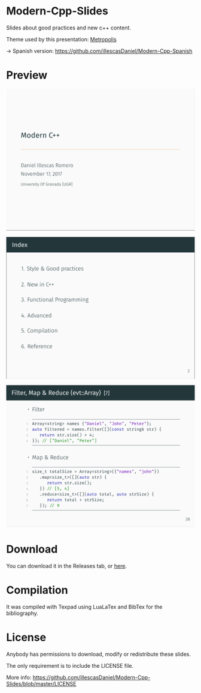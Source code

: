 # Modern-Cpp-Slides

Slides about good practices and new c++ content.

Theme used by this presentation: [Metropolis](https://github.com/matze/mtheme)

-> Spanish version: https://github.com/illescasDaniel/Modern-Cpp-Spanish

# Preview

![Title](screenshots/title.png)

![Index](screenshots/index.png)

![Ejemplo. Map & Reduce](screenshots/map&reduce.png)

# Download

You can download it in the Releases tab, or [here](https://github.com/illescasDaniel/Modern-Cpp-Slides/releases/download/v1.0/Modern.C.-.Daniel.Illescas.Romero.pdf).

# Compilation

It was compiled with Texpad using LuaLaTex and BibTex for the bibliography.

# License

Anybody has permissions to download, modify or redistribute these slides.

The only requirement is to include the LICENSE file.

More info: https://github.com/illescasDaniel/Modern-Cpp-Slides/blob/master/LICENSE